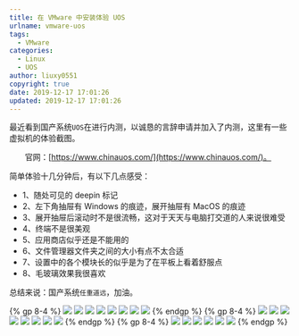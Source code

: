 ```yaml
---
title: 在 VMware 中安装体验 UOS
urlname: vmware-uos
tags:
  - VMware
categories:
  - Linux
  - UOS
author: liuxy0551
copyright: true
date: 2019-12-17 17:01:26
updated: 2019-12-17 17:01:26
---
```



最近看到国产系统`UOS`在进行内测，以诚恳的言辞申请并加入了内测，这里有一些虚拟机的体验截图。
<!--more-->


　　官网：[https://www.chinauos.com/](https://www.chinauos.com/)。

简单体验十几分钟后，有以下几点感受：
- 1、随处可见的 deepin 标记
- 2、左下角抽屉有 Windows 的痕迹，展开抽屉有 MacOS 的痕迹
- 3、展开抽屉后滚动时不是很流畅，这对于天天与电脑打交道的人来说很难受
- 4、终端不是很美观
- 5、应用商店似乎还是不能用的
- 6、文件管理器文件夹之间的大小有点不太合适
- 7、设置中的各个模块长的似乎是为了在平板上看着舒服点
- 8、毛玻璃效果我很喜欢

总结来说：国产系统`任重道远`，加油。

{% gp 8-4 %}
![](https://images-hosting.liuxianyu.cn/posts/vmware-uos/1.png)
![](https://images-hosting.liuxianyu.cn/posts/vmware-uos/2.png)
![](https://images-hosting.liuxianyu.cn/posts/vmware-uos/3.png)
![](https://images-hosting.liuxianyu.cn/posts/vmware-uos/4.png)
![](https://images-hosting.liuxianyu.cn/posts/vmware-uos/5.png)
![](https://images-hosting.liuxianyu.cn/posts/vmware-uos/6.png)
![](https://images-hosting.liuxianyu.cn/posts/vmware-uos/7.png)
![](https://images-hosting.liuxianyu.cn/posts/vmware-uos/8.png)
{% endgp %}
{% gp 8-4 %}
![](https://images-hosting.liuxianyu.cn/posts/vmware-uos/9.png)
![](https://images-hosting.liuxianyu.cn/posts/vmware-uos/10.png)
![](https://images-hosting.liuxianyu.cn/posts/vmware-uos/11.png)
![](https://images-hosting.liuxianyu.cn/posts/vmware-uos/12.png)
![](https://images-hosting.liuxianyu.cn/posts/vmware-uos/13.png)
![](https://images-hosting.liuxianyu.cn/posts/vmware-uos/14.png)
![](https://images-hosting.liuxianyu.cn/posts/vmware-uos/15.png)
![](https://images-hosting.liuxianyu.cn/posts/vmware-uos/16.png)
{% endgp %}
{% gp 8-4 %}
![](https://images-hosting.liuxianyu.cn/posts/vmware-uos/17.png)
![](https://images-hosting.liuxianyu.cn/posts/vmware-uos/18.png)
![](https://images-hosting.liuxianyu.cn/posts/vmware-uos/19.png)
![](https://images-hosting.liuxianyu.cn/posts/vmware-uos/20.png)
![](https://images-hosting.liuxianyu.cn/posts/vmware-uos/21.png)
![](https://images-hosting.liuxianyu.cn/posts/vmware-uos/22.png)
{% endgp %}
